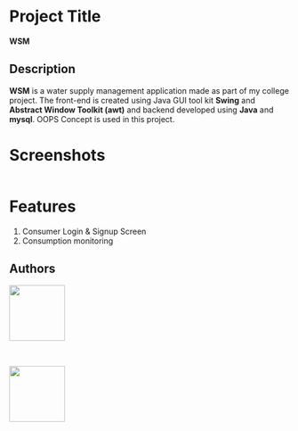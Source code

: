 

# Project Title

**WSM**

## Description

**WSM** is a water supply management application made as part of my college project. The front-end is created using Java GUI tool kit **Swing** and **Abstract Window Toolkit (awt)** and backend developed using **Java** and **mysql**. OOPS Concept is used in this project.

# Screenshots

<div>
  <img src=""></img>
</div>

# Features

<ol>
  <li>Consumer Login & Signup Screen</li>
  <li>Consumption monitoring</li>
</ol>  

## Authors

<a href="https://github.com/HarivigneshA">
  <img src="https://avatars.githubusercontent.com/u/69417101?v=4" width=100px/>
</a>

<span>&nbsp;&nbsp;&nbsp;</span>

<a href="https://github.com/sankeerthan27">
  <img src="https://avatars.githubusercontent.com/u/68860991?v=4"  width=100px  /> 
</a>

